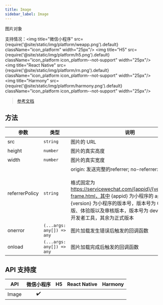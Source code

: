 ```yaml
---
title: Image
sidebar_label: Image
---
```


图片对象

支持情况：<img title="微信小程序" src={require('@site/static/img/platform/weapp.png').default} className="icon_platform" width="25px"/> <img title="H5" src={require('@site/static/img/platform/h5.png').default} className="icon_platform icon_platform--not-support" width="25px"/> <img title="React Native" src={require('@site/static/img/platform/rn.png').default} className="icon_platform icon_platform--not-support" width="25px"/> <img title="Harmony" src={require('@site/static/img/platform/harmony.png').default} className="icon_platform icon_platform--not-support" width="25px"/>

> [参考文档](https://developers.weixin.qq.com/miniprogram/dev/api/canvas/Image.html)

## 方法

| 参数 | 类型 | 说明 |
| --- | --- | --- |
| src | `string` | 图片的 URL |
| height | `number` | 图片的真实高度 |
| width | `number` | 图片的真实宽度 |
| referrerPolicy | `string` | origin: 发送完整的referrer; no-referrer: 不发送。<br /><br />格式固定为 https://servicewechat.com/{appid}/{version}/page-frame.html，其中 {appid} 为小程序的 appid，{version} 为小程序的版本号，版本号为 0 表示为开发版、体验版以及审核版本，版本号为 devtools 表示为开发者工具，其余为正式版本 |
| onerror | `(...args: any[]) => any` | 图片加载发生错误后触发的回调函数 |
| onload | `(...args: any[]) => any` | 图片加载完成后触发的回调函数 |

## API 支持度

| API | 微信小程序 | H5 | React Native | Harmony |
| :---: | :---: | :---: | :---: | :---: |
| Image | ✔️ |  |  |  |
